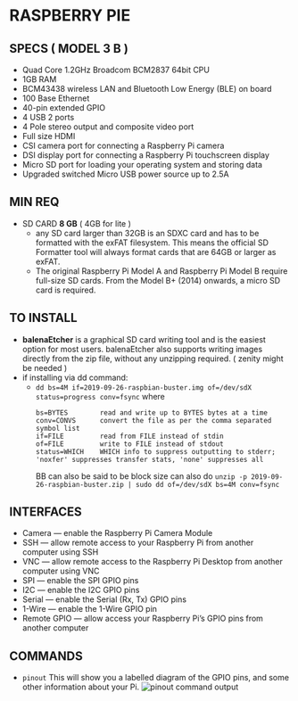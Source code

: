 # RASPBERRY PIE

## SPECS ( MODEL 3 B )
- Quad Core 1.2GHz Broadcom BCM2837 64bit CPU
- 1GB RAM
- BCM43438 wireless LAN and Bluetooth Low Energy (BLE) on board
- 100 Base Ethernet
- 40-pin extended GPIO
- 4 USB 2 ports
- 4 Pole stereo output and composite video port
- Full size HDMI
- CSI camera port for connecting a Raspberry Pi camera
- DSI display port for connecting a Raspberry Pi touchscreen display
- Micro SD port for loading your operating system and storing data
- Upgraded switched Micro USB power source up to 2.5A

## MIN REQ
- SD CARD **8 GB** ( 4GB for lite )
  - any SD card larger than 32GB is an SDXC card and has to be formatted with the exFAT filesystem. This means the official SD Formatter tool will always format cards that are 64GB or larger as exFAT.
  - The original Raspberry Pi Model A and Raspberry Pi Model B require full-size SD cards. From the Model B+ (2014) onwards, a micro SD card is required.

## TO INSTALL
- **balenaEtcher** is a graphical SD card writing tool and is the easiest option for most users. balenaEtcher also supports writing images directly from the zip file, without any unzipping required. ( zenity might be needed )
- if installing via dd command:
  - ```dd bs=4M if=2019-09-26-raspbian-buster.img of=/dev/sdX status=progress conv=fsync``` where
    ```
    bs=BYTES        read and write up to BYTES bytes at a time
    conv=CONVS      convert the file as per the comma separated symbol list
    if=FILE         read from FILE instead of stdin
    of=FILE         write to FILE instead of stdout
    status=WHICH    WHICH info to suppress outputting to stderr; 'noxfer' suppresses transfer stats, 'none' suppresses all
    ```
    BB can also be said to be block size
    can also do ```unzip -p 2019-09-26-raspbian-buster.zip | sudo dd of=/dev/sdX bs=4M conv=fsync```

## INTERFACES
- Camera — enable the Raspberry Pi Camera Module
- SSH — allow remote access to your Raspberry Pi from another computer using SSH
- VNC — allow remote access to the Raspberry Pi Desktop from another computer using VNC
- SPI — enable the SPI GPIO pins
- I2C — enable the I2C GPIO pins
- Serial — enable the Serial (Rx, Tx) GPIO pins
- 1-Wire — enable the 1-Wire GPIO pin
- Remote GPIO — allow access your Raspberry Pi’s GPIO pins from another computer

## COMMANDS
- ```pinout``` This will show you a labelled diagram of the GPIO pins, and some other information about your Pi. ![pinout command output](https://projects-static.raspberrypi.org/projects/raspberry-pi-using/062f905abdfbfaa2706685a187c2e8c46da5d5a8/en/images/pi-terminal-pinout.png)
